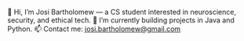 👋 Hi, I’m Josi Bartholomew — a CS student interested in neuroscience, security, and ethical tech.
🌱 I’m currently building projects in Java and Python.
📫 Contact me: josi.bartholomew@gmail.com
